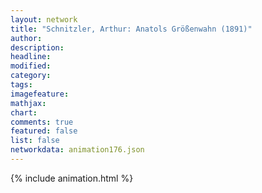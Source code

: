 ```yaml
---
layout: network
title: "Schnitzler, Arthur: Anatols Größenwahn (1891)"
author:
description:
headline:
modified:
category:
tags:
imagefeature: 
mathjax: 
chart: 
comments: true
featured: false
list: false
networkdata: animation176.json
---
```

{% include animation.html %}
